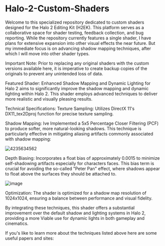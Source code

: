 # Halo-2-Custom-Shaders
Welcome to this specialized repository dedicated to custom shaders designed for the Halo 2 Editing Kit (H2EK). This platform serves as a collaborative space for shader testing, feedback collection, and bug reporting. While the repository currently features a single shader, I have plans for extensive expansion into other visual effects the near future. But my immediate focus is on advancing shadow mapping techniques, after which I will move into other shader types.

Important Note: Prior to replacing any original shaders with the custom versions available here, it is imperative to create backup copies of the originals to prevent any unintended loss of data.

Featured Shader: Enhanced Shadow Mapping and Dynamic Lighting for Halo 2
aims to significantly improve the shadow mapping and dynamic lighting within Halo 2. This shader employs advanced techniques to deliver more realistic and visually pleasing results.

Technical Specifications:
Texture Sampling: Utilizes DirectX 11's DX11_tex2Dproj function for precise texture sampling.

Shadow Mapping: Ive Implemented a 5x5 Percentage Closer Filtering (PCF) to produce softer, more natural-looking shadows. This technique is particularly effective in mitigating aliasing artifacts commonly associated with shadow mapping:

![4235634562](https://github.com/777Sev777/Halo-2-Custom-Shaders/assets/134644571/d4ad5d52-16c8-4be0-92e9-312ede8e31da)



Depth Biasing: Incorporates a float bias of approximately 0.0015 to minimize self-shadowing artifacts especially for characters faces. This bias term is crucial for avoiding the so-called "Peter Pan" effect, where shadows appear to float above the surfaces they should be attached to.

![image](https://github.com/777Sev777/Halo-2-Custom-Shaders/assets/134644571/dd040878-6b0b-4734-be0d-750a38841570)

Optimization: The shader is optimized for a shadow map resolution of 1024x1024, ensuring a balance between performance and visual fidelity.

By integrating these techniques, this shader offers a substantial improvement over the default shadow and lighting systems in Halo 2, providing a more Viable use for dynamic lights in both gameplay and cinematics.

If you's like to learn more about the techniques listed above here are some useful papers and sites:




